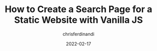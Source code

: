 ---
author: chrisferdinandi
date: 2022-02-17
permalink: false
tags:
  - html
  - javascript
target_url: https://gomakethings.com/how-to-create-a-search-page-for-a-static-website-with-vanilla-js/
title: How to Create a Search Page for a Static Website with Vanilla JS
---